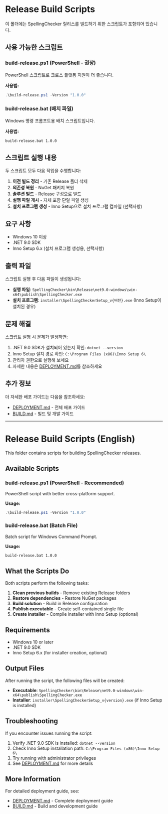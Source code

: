 # Release Build Scripts

이 폴더에는 SpellingChecker 릴리스를 빌드하기 위한 스크립트가 포함되어 있습니다.

## 사용 가능한 스크립트

### build-release.ps1 (PowerShell - 권장)
PowerShell 스크립트로 크로스 플랫폼 지원이 더 좋습니다.

**사용법:**
```powershell
.\build-release.ps1 -Version "1.0.0"
```

### build-release.bat (배치 파일)
Windows 명령 프롬프트용 배치 스크립트입니다.

**사용법:**
```cmd
build-release.bat 1.0.0
```

## 스크립트 실행 내용

두 스크립트 모두 다음 작업을 수행합니다:

1. **이전 빌드 정리** - 기존 Release 폴더 삭제
2. **의존성 복원** - NuGet 패키지 복원
3. **솔루션 빌드** - Release 구성으로 빌드
4. **실행 파일 게시** - 자체 포함 단일 파일 생성
5. **설치 프로그램 생성** - Inno Setup으로 설치 프로그램 컴파일 (선택사항)

## 요구 사항

- Windows 10 이상
- .NET 9.0 SDK
- Inno Setup 6.x (설치 프로그램 생성용, 선택사항)

## 출력 파일

스크립트 실행 후 다음 파일이 생성됩니다:

- **실행 파일**: `SpellingChecker\bin\Release\net9.0-windows\win-x64\publish\SpellingChecker.exe`
- **설치 프로그램**: `installer\SpellingCheckerSetup_v{버전}.exe` (Inno Setup이 설치된 경우)

## 문제 해결

스크립트 실행 시 문제가 발생하면:

1. .NET 9.0 SDK가 설치되어 있는지 확인: `dotnet --version`
2. Inno Setup 설치 경로 확인: `C:\Program Files (x86)\Inno Setup 6\`
3. 관리자 권한으로 실행해 보세요
4. 자세한 내용은 [DEPLOYMENT.md](DEPLOYMENT.md)를 참조하세요

## 추가 정보

더 자세한 배포 가이드는 다음을 참조하세요:
- [DEPLOYMENT.md](DEPLOYMENT.md) - 전체 배포 가이드
- [BUILD.md](BUILD.md) - 빌드 및 개발 가이드

---

# Release Build Scripts (English)

This folder contains scripts for building SpellingChecker releases.

## Available Scripts

### build-release.ps1 (PowerShell - Recommended)
PowerShell script with better cross-platform support.

**Usage:**
```powershell
.\build-release.ps1 -Version "1.0.0"
```

### build-release.bat (Batch File)
Batch script for Windows Command Prompt.

**Usage:**
```cmd
build-release.bat 1.0.0
```

## What the Scripts Do

Both scripts perform the following tasks:

1. **Clean previous builds** - Remove existing Release folders
2. **Restore dependencies** - Restore NuGet packages
3. **Build solution** - Build in Release configuration
4. **Publish executable** - Create self-contained single file
5. **Create installer** - Compile installer with Inno Setup (optional)

## Requirements

- Windows 10 or later
- .NET 9.0 SDK
- Inno Setup 6.x (for installer creation, optional)

## Output Files

After running the script, the following files will be created:

- **Executable**: `SpellingChecker\bin\Release\net9.0-windows\win-x64\publish\SpellingChecker.exe`
- **Installer**: `installer\SpellingCheckerSetup_v{version}.exe` (if Inno Setup is installed)

## Troubleshooting

If you encounter issues running the script:

1. Verify .NET 9.0 SDK is installed: `dotnet --version`
2. Check Inno Setup installation path: `C:\Program Files (x86)\Inno Setup 6\`
3. Try running with administrator privileges
4. See [DEPLOYMENT.md](DEPLOYMENT.md) for more details

## More Information

For detailed deployment guide, see:
- [DEPLOYMENT.md](DEPLOYMENT.md) - Complete deployment guide
- [BUILD.md](BUILD.md) - Build and development guide
